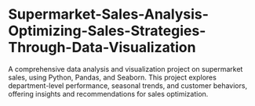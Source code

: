 # Supermarket-Sales-Analysis-Optimizing-Sales-Strategies-Through-Data-Visualization
A comprehensive data analysis and visualization project on supermarket sales, using Python, Pandas, and Seaborn. This project explores department-level performance, seasonal trends, and customer behaviors, offering insights and recommendations for sales optimization.
